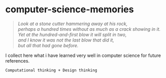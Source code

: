 # computer-science-memories

> _Look at a stone cutter hammering away at his rock,    
perhaps a hundred times without as much as a crack showing in it.    
Yet at the hundred-and-first blow it will split in two,    
and I know it was not the last blow that did it,    
but all that had gone before._

I collect here what i have learned very well in computer science for future references.

` Computational thinking + Design thinking ` 